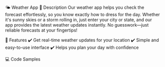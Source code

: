 🌤 Weather App
📌 Description
Our weather app helps you check the forecast effortlessly, so you know exactly how to dress for the day. Whether it's sunny skies or a storm rolling in, just enter your city or state, and our app provides the latest weather updates instantly. No guesswork—just reliable forecasts at your fingertips!

🚀 Features
✔️ Get real-time weather updates for your location ✔️ Simple and easy-to-use interface ✔️ Helps you plan your day with confidence

💻 Code Samples
